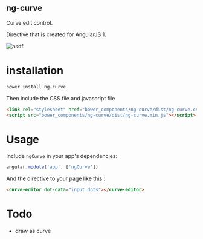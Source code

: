 
## ng-curve

Curve edit control.

Directive that is created for AngularJS 1.

![asdf](https://i.imgur.com/77fgia2.png)


# installation

```bash
bower install ng-curve
```

Then include the CSS file and javascript file

```html
<link rel="stylesheet" href="bower_components/ng-curve/dist/ng-curve.css" />
<script src="bower_components/ng-curve/dist/ng-curve.min.js"></script>
```

# Usage

Include `ngCurve` in your app's dependencies:

```javascript
angular.module('app', ['ngCurve'])
```

And the directive to your page like this : 

```html
<curve-editor dot-data="input.dots"></curve-editor>
```

# Todo

* draw as curve